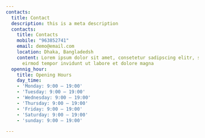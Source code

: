 ```yaml
---
contacts:
  title: Contact
  description: this is a meta description
  contacts:
    title: Contacts
    mobile: "963852741"
    email: demo@email.com
    location: Dhaka, Bangladedsh
    content: Lorem ipsum dolor sit amet, consetetur sadipscing elitr, sed diam nonumy
      eirmod tempor invidunt ut labore et dolore magna
  opennig_hour:
    title: Opening Hours
    day_time:
    - 'Monday: 9:00 – 19:00'
    - 'Tuesday: 9:00 – 19:00'
    - 'Wednesday: 9:00 – 19:00'
    - 'Thursday: 9:00 – 19:00'
    - 'Friday: 9:00 – 19:00'
    - 'Saturday: 9:00 – 19:00'
    - 'sunday: 9:00 – 19:00'

---
```

